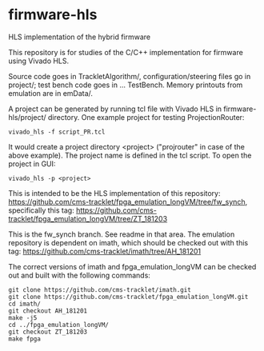 # firmware-hls
HLS implementation of the hybrid firmware

This repository is for studies of the C/C++ implementation for firmware using Vivado HLS. 

Source code goes in TrackletAlgorithm/, configuration/steering files go in project/; test bench code goes in ... TestBench. Memory printouts from emulation are in emData/.

A project can be generated by running tcl file with Vivado HLS in firmware-hls/project/ directory. One example project for testing ProjectionRouter:

	vivado_hls -f script_PR.tcl

It would create a project directory \<project> ("projrouter" in case of the above example). The project name is defined in the tcl script. To open the project in GUI:

	vivado_hls -p <project>


This is intended to be the HLS implementation of this repository:
https://github.com/cms-tracklet/fpga_emulation_longVM/tree/fw_synch, specifically this tag:
https://github.com/cms-tracklet/fpga_emulation_longVM/tree/ZT_181203

This is the fw_synch branch. See readme in that area. The emulation repository is dependent on imath, which should be checked out with this tag:
https://github.com/cms-tracklet/imath/tree/AH_181201

The correct versions of imath and fpga_emulation_longVM can be checked out and built with the following commands:

	git clone https://github.com/cms-tracklet/imath.git
	git clone https://github.com/cms-tracklet/fpga_emulation_longVM.git
	cd imath/
	git checkout AH_181201
	make -j5
	cd ../fpga_emulation_longVM/
	git checkout ZT_181203
	make fpga
